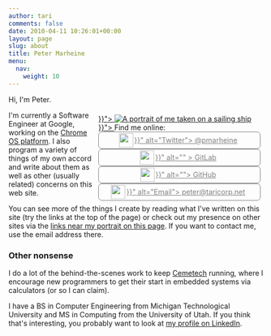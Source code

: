 ```yaml
---
author: tari
comments: false
date: 2010-04-11 10:26:01+00:00
layout: page
slug: about
title: Peter Marheine
menu:
  nav:
    weight: 10
---
```


<style type="text/css">
@media (min-width: 640px) {
  #about-me-box {
    float: right;
    width: 320px;
    margin: .5em;
  }
}

#about-me-box ul {
  margin: 0;
  padding: 0;
  display: flex;
  flex-flow: row wrap;
}

#about-me-box ul li {
  display: inline-flex;
  flex: 1 0 auto;
}

.linkbar {
  display: inline-flex;
  align-items: center;
  padding: 0 .5em 0 0;
  border: 1px solid gray;
  border-radius: .5em;
  color: gray;
  flex: 1;
  justify-content: center;
}

.linkbar img {
  height: 2em;
  margin: 2px;
}
</style>

Hi, I'm Peter.

<div id="about-me-box">
  <a href="{{< resource "portrait.jpg" >}}">
    <img alt="A portrait of me taken on a sailing ship"
         src="{{< resource "portrait640.jpg" >}}">
  </a>
  <span id="contact">Find me online:</span>
  
  * <a href="https://twitter.com/pmarheine" class="linkbar">
      <img src="{{< resource "Twitter_Social_Icon_Circle_Color.svg" >}}"
           alt="Twitter">
      @pmarheine
    </a>
  * <a href="https://gitlab.com/taricorp/" class="linkbar">
      <img src="{{< resource "gitlab-icon-rgb.png" >}}" alt="" >
      GitLab
    </a></li>
  * <a href="https://github.com/tari/" class="linkbar">
      <img src="{{< resource "github-mark.png" >}}" alt="">
      GitHub
    </a>
  * <a href="mailto:peter@taricorp.net" class="linkbar">
      <img src="{{< resource "email-svgrepo-com.svg" >}}"
           alt="Email">
      peter@taricorp.net
    </a>
</div>

I'm currently a Software Engineer at Google, working on the
[Chrome OS platform](https://chromium-review.googlesource.com/q/owner:pmarheine%2540chromium.org).
I also program a variety of things of my own accord and write about them
as well as other (usually related) concerns on this web site.

You can see
more of the things I create by reading what I've written on this site (try the links
at the top of the page) or check out my presence on other sites via the
<a href="#contact">links near my portrait on this page</a>. If you want to contact me,
use the email address there.

### Other nonsense

I do a lot of the behind-the-scenes work to keep [Cemetech](https://www.cemetech.net/)
running, where I encourage new programmers to get their start in embedded systems
via calculators (or so I can claim).

I have a BS in Computer Engineering from Michigan Technological University and
MS in Computing from the University of Utah. If you think that's interesting,
you probably want to look at [my profile on
LinkedIn](https://www.linkedin.com/in/peter-marheine-65294944/).
